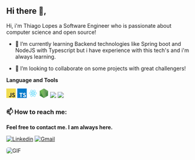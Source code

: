 ## Hi there 👋,

Hi, i'm Thiago Lopes a Software Engineer who is passionate about computer science and open source!


- 🌱 I’m currently learning Backend technologies like Spring boot and NodeJS with Typescript but i have experience with this tech's and i'm always learning.

- 👯 I’m looking to collaborate on some projects with great challengers!


**Language and Tools**

<img height="25" src="https://raw.githubusercontent.com/github/explore/80688e429a7d4ef2fca1e82350fe8e3517d3494d/topics/javascript/javascript.png">
<img height="25" src="https://raw.githubusercontent.com/github/explore/80688e429a7d4ef2fca1e82350fe8e3517d3494d/topics/typescript/typescript.png">
<img height="25" src="https://raw.githubusercontent.com/github/explore/80688e429a7d4ef2fca1e82350fe8e3517d3494d/topics/react/react.png">
<img height="25" src="https://raw.githubusercontent.com/github/explore/80688e429a7d4ef2fca1e82350fe8e3517d3494d/topics/nodejs/nodejs.png">
<img height="25" src="https://spring.io/images/spring-logo-9146a4d3298760c2e7e49595184e1975.svg">
<img height="25" src="https://upload.wikimedia.org/wikipedia/commons/thumb/c/c3/Python-logo-notext.svg/1200px-Python-logo-notext.svg.png">




### 📫 **How to reach me**:

**Feel free to contact me. I am always here.**

[![Linkedin](https://img.shields.io/badge/LinkedIn-Thiago%20Lopes-blue?logo=Linkedin&logoColor=blue&labelColor=grey)](https://www.linkedin.com/in/thiago18l/)
[![Gmail](https://img.shields.io/badge/Gmail-thiago.lopes.dev@gmail.com-blue?logo=Gmail&logoColor=Red&labelColor=grey)](mailto:thiago.lopes.dev@gmail.com)


<img align="left" style="border-radius: 5px" alt="GIF" src="https://github-contribution-stats.vercel.app/api/?username=Thiago18l" />
</p></br>



